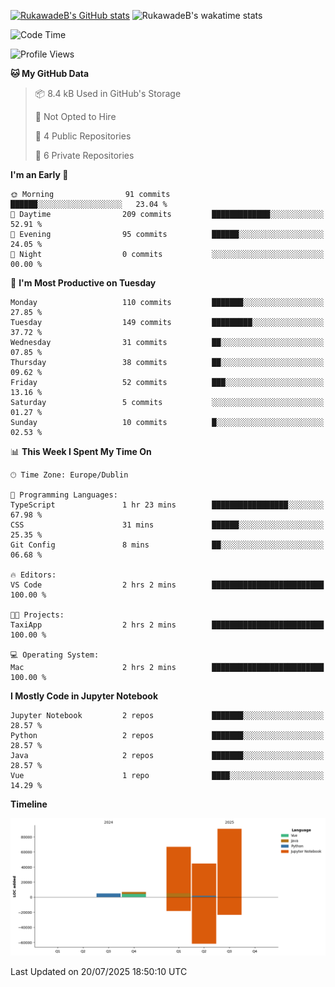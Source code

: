 
[![RukawadeB's GitHub stats](https://github-readme-stats.vercel.app/api?username=RukawadeB&hide=prs&show_icons=true&theme=omni)](https://github.com/anuraghazra/github-readme-stats)
![RukawadeB's wakatime stats](https://github-readme-stats.vercel.app/api/wakatime?username=RukawadeB)

<!--START_SECTION:waka-->
![Code Time](http://img.shields.io/badge/Code%20Time-538%20hrs%2017%20mins-blue)

![Profile Views](http://img.shields.io/badge/Profile%20Views-0-blue)

**🐱 My GitHub Data** 

> 📦 8.4 kB Used in GitHub's Storage 
 > 
> 🚫 Not Opted to Hire
 > 
> 📜 4 Public Repositories 
 > 
> 🔑 6 Private Repositories 
 > 
**I'm an Early 🐤** 

```text
🌞 Morning                91 commits          ██████░░░░░░░░░░░░░░░░░░░   23.04 % 
🌆 Daytime                209 commits         █████████████░░░░░░░░░░░░   52.91 % 
🌃 Evening                95 commits          ██████░░░░░░░░░░░░░░░░░░░   24.05 % 
🌙 Night                  0 commits           ░░░░░░░░░░░░░░░░░░░░░░░░░   00.00 % 
```
📅 **I'm Most Productive on Tuesday** 

```text
Monday                   110 commits         ███████░░░░░░░░░░░░░░░░░░   27.85 % 
Tuesday                  149 commits         █████████░░░░░░░░░░░░░░░░   37.72 % 
Wednesday                31 commits          ██░░░░░░░░░░░░░░░░░░░░░░░   07.85 % 
Thursday                 38 commits          ██░░░░░░░░░░░░░░░░░░░░░░░   09.62 % 
Friday                   52 commits          ███░░░░░░░░░░░░░░░░░░░░░░   13.16 % 
Saturday                 5 commits           ░░░░░░░░░░░░░░░░░░░░░░░░░   01.27 % 
Sunday                   10 commits          █░░░░░░░░░░░░░░░░░░░░░░░░   02.53 % 
```


📊 **This Week I Spent My Time On** 

```text
🕑︎ Time Zone: Europe/Dublin

💬 Programming Languages: 
TypeScript               1 hr 23 mins        █████████████████░░░░░░░░   67.98 % 
CSS                      31 mins             ██████░░░░░░░░░░░░░░░░░░░   25.35 % 
Git Config               8 mins              ██░░░░░░░░░░░░░░░░░░░░░░░   06.68 % 

🔥 Editors: 
VS Code                  2 hrs 2 mins        █████████████████████████   100.00 % 

🐱‍💻 Projects: 
TaxiApp                  2 hrs 2 mins        █████████████████████████   100.00 % 

💻 Operating System: 
Mac                      2 hrs 2 mins        █████████████████████████   100.00 % 
```

**I Mostly Code in Jupyter Notebook** 

```text
Jupyter Notebook         2 repos             ███████░░░░░░░░░░░░░░░░░░   28.57 % 
Python                   2 repos             ███████░░░░░░░░░░░░░░░░░░   28.57 % 
Java                     2 repos             ███████░░░░░░░░░░░░░░░░░░   28.57 % 
Vue                      1 repo              ████░░░░░░░░░░░░░░░░░░░░░   14.29 % 
```



**Timeline**

![Lines of Code chart](https://raw.githubusercontent.com/RukawadeB/RukawadeB/main/assets/bar_graph.png)


 Last Updated on 20/07/2025 18:50:10 UTC
<!--END_SECTION:waka-->



